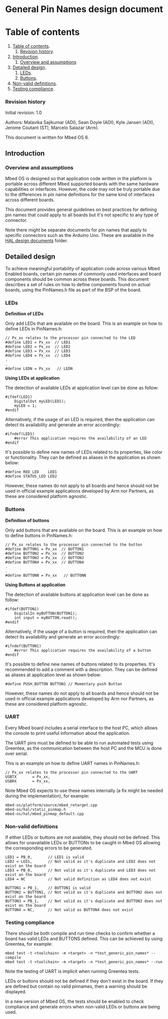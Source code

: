 # General Pin Names design document

# Table of contents

1. [Table of contents](#table-of-contents).
    1. [Revision history](#revision-history).
1. [Introduction](#introduction).
    1. [Overview and assumptions](#overview-and-assumptions)
1. [Detailed design](#detailed-design).
    1. [LEDs](#leds).
    1. [Buttons](#buttons).
1. [Non-valid definitions](#non-valid-definitions).
1. [Testing compliance](#testing-compliance).


### Revision history

Initial revision: 1.0

Authors: Malavika Sajikumar (ADI), Sean Doyle (ADI), Kyle Jansen (ADI), Jerome Coutant (ST), Marcelo Salazar (Arm).

This document is written for Mbed OS 6.

## Introduction

### Overview and assumptions

Mbed OS is designed so that application code written in the platform is portable across different Mbed supported boards with the same hardware capabilities or interfaces. However, the code may not be truly portable due to the differences in pin name definitions for the same kind of interfaces across different boards. 

This document provides general guidelines on best practices for defining pin names that could apply to all boards but it's not specific to any type of connector.

Note there might be separate documents for pin names that apply to specific connectors such as the Arduino Uno. These are available in the [HAL design documents](./) folder.

## Detailed design

To achieve meaningful portability of application code across various Mbed Enabled boards, certain pin names of commonly used interfaces and board components should be common across these boards. This document describes a set of rules on how to define components found on actual boards, using the PinNames.h file as part of the BSP of the board.

### LEDs

**Definition of LEDs**

Only add LEDs that are available on the board. This is an example on how to define LEDs in PinNames.h:

    // Px_xx relates to the processor pin connected to the LED
    #define LED1 = Px_xx  // LED1
    #define LED2 = Px_xx  // LED2  
    #define LED3 = Px_xx  // LED3  
    #define LED4 = Px_xx  // LED4  
    .  
    .  
    #define LEDN = Px_xx   // LEDN

**Using LEDs at application**

The detection of available LEDs at application level can be done as follow:

    #ifdef(LED1)
        DigitalOut myLED(LED1);
        myLED = 1;
    #endif 

Alternatively, if the usage of an LED is required, then the application can detect its availability and generate an error accordingly:

    #ifndef(LED1)
        #error This application requires the availability of an LED
    #endif 

It's possible to define new names of LEDs related to its properties, like color or functionality. They can be defined as aliases in the application as shown below:

    #define RED_LED    LED1
    #define STATUS_LED LED2 

However, these names do not apply to all boards and hence should not be used in official example applications developed by Arm nor Partners, as these are considered platform agnostic.

### Buttons

**Definition of buttons**

Only add buttons that are available on the board. This is an example on how to define buttons in PinNames.h:

    // Px_xx relates to the processor pin connected to the button  
    #define BUTTON1 = Px_xx  // BUTTON1  
    #define BUTTON2 = Px_xx  // BUTTON2  
    #define BUTTON3 = Px_xx  // BUTTON3  
    #define BUTTON4 = Px_xx  // BUTTON4   
    .  
    .  
    #define BUTTONN = Px_xx   // BUTTONN  

**Using Buttons at application**

The detection of available buttons at application level can be done as follow:

    #ifdef(BUTTON1)
        DigitalIn myBUTTON(BUTTON1);
        int input = myBUTTON.read();
    #endif 

Alternatively, if the usage of a button is required, then the application can detect its availability and generate an error accordingly:

    #ifndef(BUTTON1)
        #error This application requires the availability of a button
    #endif 

It's possible to define new names of buttons related to its properties. It's recommended to add a comment with a description. They can be defined as aliases at application level as shown below:

    #define PUSH_BUTTON BUTTON1 // Momentary push Button

However, these names do not apply to all boards and hence should not be used in official example applications developed by Arm nor Partners, as these are considered platform agnostic.

### UART

Every Mbed board includes a serial interface to the host PC, which allows the console to print useful information about the application.

The UART pins must be defined to be able to run automated tests using Greentea, as the communication between the host PC and the MCU is done over serial.

This is an example on how to define UART names in PinNames.h:

    // Px_xx relates to the processor pin connected to the UART
    USBTX       = Px_xx,
    USBRX       = Px_xx,

Note Mbed OS expects to use these names internally (a fix might be needed during the implementation), for example:

    mbed-os/platform/source/mbed_retarget.cpp
    mbed-os/hal/static_pinmap.h
    mbed-os/hal/mbed_pinmap_default.cpp

### Non-valid definitions

If either LEDs or buttons are not available, they should not be defined.
This allows for unavailable LEDs or BUTTONs to be caught in Mbed OS allowing the corresponding errors to be generated.
   
    LED1 = PB_0,       // LED1 is valid
    LED2 = LED1,       // Not valid as it's duplicate and LED2 does not exist on the board
    LED3 = PB_0,       // Not valid as it's duplicate and LED3 does not exist on the board
    LED4 = NC          // Not valid definition as LED4 does not exist

    BUTTON1 = PB_1,    // BUTTON1 is valid
    BUTTON2 = BUTTON1, // Not valid as it's duplicate and BUTTON2 does not exist on the board  
    BUTTON3 = PB_1,    // Not valid as it's duplicate and BUTTON3 does not exist on the board  
    BUTTON4 = NC,      // Not valid as BUTTON4 does not exist


### Testing compliance

There should be both compile and run time checks to confirm whether a board has valid LEDs and BUTTONS defined. This can be achieved by using Greentea, for example:

    mbed test -t <toolchain> -m <target> -n *test_generic_pin_names* --compile
    mbed test -t <toolchain> -m <target> -n *test_generic_pin_names* --run

Note the testing of UART is implicit when running Greentea tests.

LEDs or buttons should not be defined if they don't exist in the board. If they are defined but contain no valid pinnames, then a warning should be displayed.

In a new version of Mbed OS, the tests should be enabled to check compliance and generate errors when non-valid LEDs or buttons are being used.
